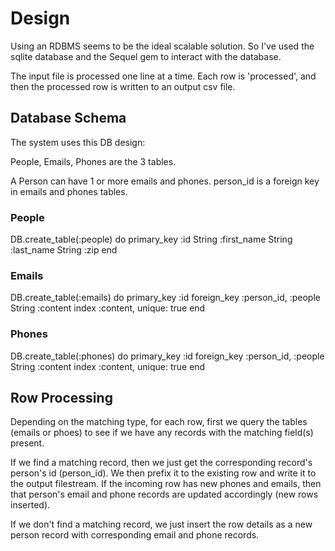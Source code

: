 # Design

Using an RDBMS seems to be the ideal scalable solution. So I've used the sqlite database and the Sequel gem to interact with the database.

The input file is processed one line at a time. Each row is 'processed', and then the processed row is written to an output csv file.


## Database Schema
The system uses this DB design:

People, Emails, Phones are the 3 tables.

A Person can have 1 or more emails and phones. person_id is a foreign key in emails and phones tables.

### People
DB.create_table(:people) do
  primary_key :id
  String :first_name
  String :last_name
  String :zip
end

### Emails
DB.create_table(:emails) do
  primary_key :id
  foreign_key :person_id, :people
  String :content
  index :content, unique: true
end

### Phones
DB.create_table(:phones) do
  primary_key :id
  foreign_key :person_id, :people
  String :content
  index :content, unique: true
end


## Row Processing
Depending on the matching type, for each row, first we query the tables (emails or phoes) to see if we have any records with the matching field(s) present.

If we find a matching record, then we just get the corresponding record's person's id (person_id). We then prefix it to the existing row and write it to the output filestream. If the incoming row has new phones and emails, then that person's email and phone records are updated accordingly (new rows inserted).

If we don't find a matching record, we just insert the row details as a new person record with corresponding email and phone records.
